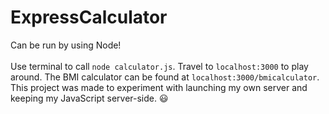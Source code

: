 # ExpressCalculator
Can be run by using Node! 
<br><br>
Use terminal to call `node calculator.js`. Travel to `localhost:3000` to play around. The BMI calculator can be found at `localhost:3000/bmicalculator`. This project was made to experiment with launching my own server and keeping my JavaScript server-side. 😃

